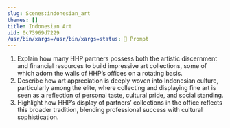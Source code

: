 ```yaml
---
slug: Scenes:indonesian_art
themes: []
title: Indonesian Art
uid: 0c73969d7229
/usr/bin/xargs=/usr/bin/xargs=status: 💬 Prompt
---
```

1. Explain how many HHP partners possess both the artistic discernment and financial resources to build impressive art collections, some of which adorn the walls of HHP’s offices on a rotating basis.
3. Describe how art appreciation is deeply woven into Indonesian culture, particularly among the elite, where collecting and displaying fine art is seen as a reflection of personal taste, cultural pride, and social standing.
5. Highlight how HHP’s display of partners’ collections in the office reflects this broader tradition, blending professional success with cultural sophistication.
